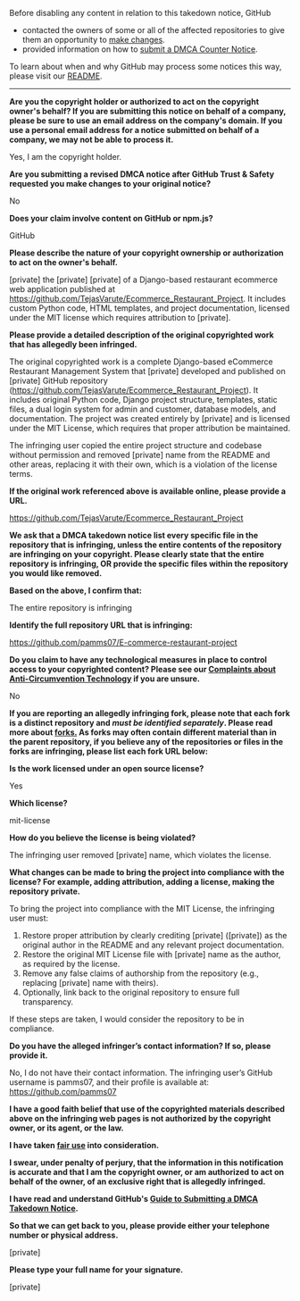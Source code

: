 Before disabling any content in relation to this takedown notice, GitHub
- contacted the owners of some or all of the affected repositories to give them an opportunity to [make changes](https://docs.github.com/en/github/site-policy/dmca-takedown-policy#a-how-does-this-actually-work).
- provided information on how to [submit a DMCA Counter Notice](https://docs.github.com/en/articles/guide-to-submitting-a-dmca-counter-notice).

To learn about when and why GitHub may process some notices this way, please visit our [README](https://github.com/github/dmca/blob/master/README.md#anatomy-of-a-takedown-notice).

---

**Are you the copyright holder or authorized to act on the copyright owner's behalf? If you are submitting this notice on behalf of a company, please be sure to use an email address on the company's domain. If you use a personal email address for a notice submitted on behalf of a company, we may not be able to process it.**

Yes, I am the copyright holder.

**Are you submitting a revised DMCA notice after GitHub Trust & Safety requested you make changes to your original notice?**

No

**Does your claim involve content on GitHub or npm.js?**

GitHub

**Please describe the nature of your copyright ownership or authorization to act on the owner's behalf.**

[private] the [private] [private] of a Django-based restaurant ecommerce web application published at https://github.com/TejasVarute/Ecommerce_Restaurant_Project. It includes custom Python code, HTML templates, and project documentation, licensed under the MIT license which requires attribution to [private].

**Please provide a detailed description of the original copyrighted work that has allegedly been infringed.**

The original copyrighted work is a complete Django-based eCommerce Restaurant Management System that [private] developed and published on [private] GitHub repository (https://github.com/TejasVarute/Ecommerce_Restaurant_Project). It includes original Python code, Django project structure, templates, static files, a dual login system for admin and customer, database models, and documentation. The project was created entirely by [private] and is licensed under the MIT License, which requires that proper attribution be maintained.

The infringing user copied the entire project structure and codebase without permission and removed [private] name from the README and other areas, replacing it with their own, which is a violation of the license terms.

**If the original work referenced above is available online, please provide a URL.**

https://github.com/TejasVarute/Ecommerce_Restaurant_Project

**We ask that a DMCA takedown notice list every specific file in the repository that is infringing, unless the entire contents of the repository are infringing on your copyright. Please clearly state that the entire repository is infringing, OR provide the specific files within the repository you would like removed.**

**Based on the above, I confirm that:**

The entire repository is infringing

**Identify the full repository URL that is infringing:**

https://github.com/pamms07/E-commerce-restaurant-project

**Do you claim to have any technological measures in place to control access to your copyrighted content? Please see our <a href="https://docs.github.com/articles/guide-to-submitting-a-dmca-takedown-notice#complaints-about-anti-circumvention-technology">Complaints about Anti-Circumvention Technology</a> if you are unsure.**

No

**If you are reporting an allegedly infringing fork, please note that each fork is a distinct repository and <i>must be identified separately</i>. Please read more about <a href="https://docs.github.com/articles/dmca-takedown-policy#b-what-about-forks-or-whats-a-fork">forks.</a> As forks may often contain different material than in the parent repository, if you believe any of the repositories or files in the forks are infringing, please list each fork URL below:**

**Is the work licensed under an open source license?**

Yes

**Which license?**

mit-license

**How do you believe the license is being violated?**

The infringing user removed [private] name, which violates the license.

**What changes can be made to bring the project into compliance with the license? For example, adding attribution, adding a license, making the repository private.**

To bring the project into compliance with the MIT License, the infringing user must:

1. Restore proper attribution by clearly crediting [private] ([private]) as the original author in the README and any relevant project documentation.  
2. Restore the original MIT License file with [private] name as the author, as required by the license.  
3. Remove any false claims of authorship from the repository (e.g., replacing [private] name with theirs).  
4. Optionally, link back to the original repository to ensure full transparency.

If these steps are taken, I would consider the repository to be in compliance.

**Do you have the alleged infringer’s contact information? If so, please provide it.**

No, I do not have their contact information. The infringing user’s GitHub username is pamms07, and their profile is available at: https://github.com/pamms07

**I have a good faith belief that use of the copyrighted materials described above on the infringing web pages is not authorized by the copyright owner, or its agent, or the law.**

**I have taken <a href="https://www.lumendatabase.org/topics/22">fair use</a> into consideration.**

**I swear, under penalty of perjury, that the information in this notification is accurate and that I am the copyright owner, or am authorized to act on behalf of the owner, of an exclusive right that is allegedly infringed.**

**I have read and understand GitHub's <a href="https://docs.github.com/articles/guide-to-submitting-a-dmca-takedown-notice/">Guide to Submitting a DMCA Takedown Notice</a>.**

**So that we can get back to you, please provide either your telephone number or physical address.**

[private]

**Please type your full name for your signature.**

[private]
